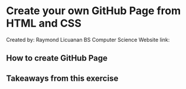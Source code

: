# Create your own GitHub Page from HTML and CSS

Created by: Raymond Licuanan
BS Computer Science
Website link:

## How to create GitHub Page

## Takeaways from this exercise
